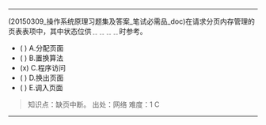 ---
(20150309_操作系统原理习题集及答案_笔试必需品_doc)在请求分页内存管理的页表表项中，其中状态位供﹎﹎﹎﹎时参考。
- ( ) A.分配页面 
- ( ) B.置换算法 
- (x) C.程序访问 
- ( ) D.换出页面 
- ( ) E.调入页面

> 知识点：缺页中断。
> 出处：网络
> 难度：1
> C

---